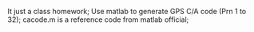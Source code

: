 It just a class homework;
Use matlab to generate GPS C/A code (Prn 1  to 32);
cacode.m is a reference code from matlab official;
